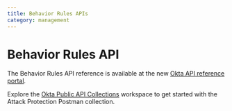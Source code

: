 ```yaml
---
title: Behavior Rules APIs
category: management
---
```


# Behavior Rules API

The Behavior Rules API reference is available at the new [Okta API reference portal](https://developer.okta.com/docs/api/openapi/okta-management/management/tag/Behavior/).

Explore the [Okta Public API Collections](https://www.postman.com/okta-eng/workspace/okta-public-api-collections/overview) workspace to get started with the Attack Protection Postman collection.
